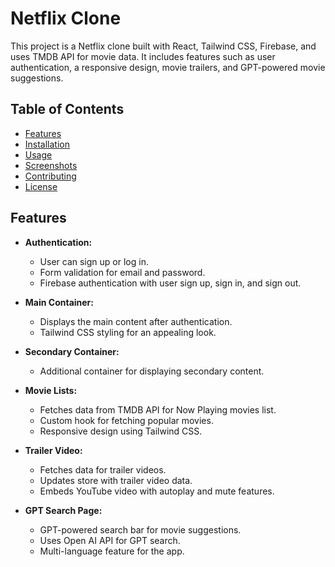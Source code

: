 # Netflix Clone

This project is a Netflix clone built with React, Tailwind CSS, Firebase, and uses TMDB API for movie data. It includes features such as user authentication, a responsive design, movie trailers, and GPT-powered movie suggestions.

## Table of Contents

- [Features](#features)
- [Installation](#installation)
- [Usage](#usage)
- [Screenshots](#screenshots)
- [Contributing](#contributing)
- [License](#license)

## Features

- **Authentication:**
  - User can sign up or log in.
  - Form validation for email and password.
  - Firebase authentication with user sign up, sign in, and sign out.

- **Main Container:**
  - Displays the main content after authentication.
  - Tailwind CSS styling for an appealing look.

- **Secondary Container:**
  - Additional container for displaying secondary content.

- **Movie Lists:**
  - Fetches data from TMDB API for Now Playing movies list.
  - Custom hook for fetching popular movies.
  - Responsive design using Tailwind CSS.

- **Trailer Video:**
  - Fetches data for trailer videos.
  - Updates store with trailer video data.
  - Embeds YouTube video with autoplay and mute features.

- **GPT Search Page:**
  - GPT-powered search bar for movie suggestions.
  - Uses Open AI API for GPT search.
  - Multi-language feature for the app.

